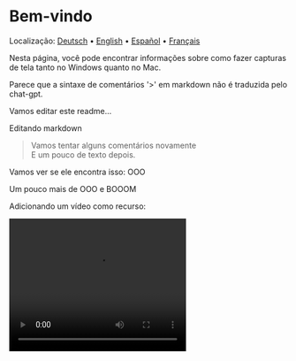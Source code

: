# Bem-vindo
Localização: [Deutsch](https://ewildingli.github.io/Global-Instructor-Guidelines/DE/) • [English](https://ewildingli.github.io/Global-Instructor-Guidelines/) • [Español](https://ewildingli.github.io/Global-Instructor-Guidelines/ES/) • [Français](https://ewildingli.github.io/Global-Instructor-Guidelines/FR/)

Nesta página, você pode encontrar informações sobre como fazer capturas de tela tanto no Windows quanto no Mac.

Parece que a sintaxe de comentários '>' em markdown não é traduzida pelo chat-gpt.

Vamos editar este readme...

Editando markdown

> Vamos tentar alguns comentários novamente  
E um pouco de texto depois.

Vamos ver se ele encontra isso: OOO

Um pouco mais de OOO e BOOOM

Adicionando um vídeo como recurso:

<video width="320" height="240" controls><source src="https://github.com/user-attachments/assets/be74703f-6879-45a5-ac12-fa11a221ed79" type="video/mp4">Seu navegador não suporta a tag de vídeo.</video>